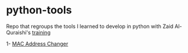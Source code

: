 # python-tools

Repo that regroups the tools I learned to develop in python with Zaid Al-Quraishi's [training](https://www.udemy.com/course/learn-python-and-ethical-hacking-from-scratch/)

1- [MAC Address Changer](https://github.com/lulzeDD/python-tools/blob/main/mac_changer.py)

